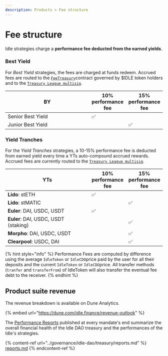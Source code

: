 ```yaml
---
description: Products > Fee structure
---
```


# Fee structure

Idle strategies charge a **performance fee deducted from the earned yields**.&#x20;

### Best Yield

For _Best Yield_ strategies, the fees are charged at funds redeem. Accrued fees are routed to the [`FeeTreasury`](https://etherscan.io/address/0x69a62c24f16d4914a48919613e8ee330641bcb94)contract governed by $IDLE token holders and to the [`Treasury League multisig`](https://etherscan.io/address/0xFb3bD022D5DAcF95eE28a6B07825D4Ff9C5b3814).&#x20;

<table><thead><tr><th width="258.3333333333333">BY</th><th>10% performance fee</th><th>15% performance fee</th></tr></thead><tbody><tr><td>Senior Best Yield</td><td><span data-gb-custom-inline data-tag="emoji" data-code="2705">✅</span></td><td></td></tr><tr><td>Junior Best Yield</td><td></td><td><span data-gb-custom-inline data-tag="emoji" data-code="2705">✅</span></td></tr></tbody></table>

### Yield Tranches

For the _Yield Tranches_ strategies, a 10-15% performance fee is deducted from earned yield every time a YTs auto-compound accrued rewards. Accrued fees are currently routed to the [`Treasury League multisig`](https://etherscan.io/address/0xFb3bD022D5DAcF95eE28a6B07825D4Ff9C5b3814).

<table><thead><tr><th width="257.3333333333333">YTs</th><th>10% performance fee</th><th>15% performance fee</th></tr></thead><tbody><tr><td><strong>Lido</strong>: stETH</td><td><span data-gb-custom-inline data-tag="emoji" data-code="2705">✅</span></td><td></td></tr><tr><td><strong>Lido</strong>: stMATIC</td><td></td><td><span data-gb-custom-inline data-tag="emoji" data-code="2705">✅</span></td></tr><tr><td><strong>Euler</strong>: DAI, USDC, USDT</td><td><span data-gb-custom-inline data-tag="emoji" data-code="2705">✅</span></td><td></td></tr><tr><td><strong>Euler</strong>: DAI, USDC, USDT (staking)</td><td></td><td><span data-gb-custom-inline data-tag="emoji" data-code="2705">✅</span></td></tr><tr><td><strong>Morpho</strong>: DAI, USDC, USDT</td><td></td><td><span data-gb-custom-inline data-tag="emoji" data-code="2705">✅</span></td></tr><tr><td><strong>Clearpool</strong>: USDC, DAI</td><td></td><td><span data-gb-custom-inline data-tag="emoji" data-code="2705">✅</span></td></tr></tbody></table>

{% hint style="info" %}
Performance Fees are computed by difference using the average `IdleToken` or `IdleCDO`price paid by the user for all their deposits and the current `IdleToken` or `IdleCDO`price. All transfer methods (`tranfer` and `transferFrom`) of IdleToken will also transfer the eventual fee debt to the receiver.
{% endhint %}

## Product suite revenue

The revenue breakdown is available on Dune Analytics.&#x20;

{% embed url="https://dune.com/idle.finance/revenue-outlook" %}

The [Performance Reports](../governance/idle-dao/treasury/reports.md) published at every mandate's end summarize the overall financial health of the Idle DAO treasury and the performances of the Idle's strategies.

{% content-ref url="../governance/idle-dao/treasury/reports.md" %}
[reports.md](../governance/idle-dao/treasury/reports.md)
{% endcontent-ref %}
